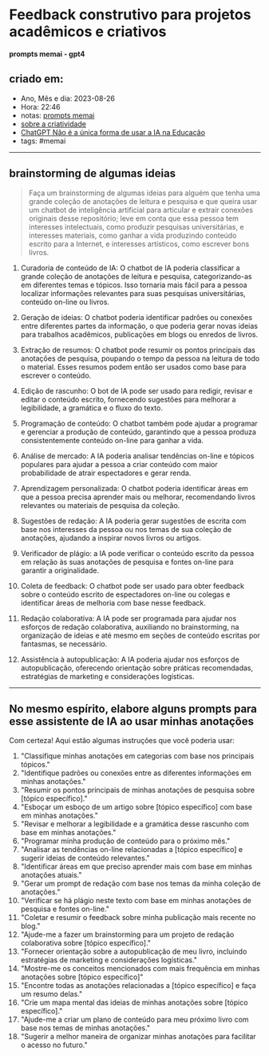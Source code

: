 # Feedback construtivo para projetos acadêmicos e criativos
**prompts memai - gpt4**

## criado em: 
-  Ano, Mês e dia: 2023-08-26
- Hora: 22:46
- notas: [prompts memai](prompts%20memai.md)
- [sobre a criatividade](sobre%20a%20criatividade)
- [ChatGPT Não é a única forma de usar a IA na Educação](../4%20-%20REF%20BIBLIOGRÁFICA/ChatGPT%20Não%20é%20a%20única%20forma%20de%20usar%20a%20IA%20na%20Educação.md)
- tags: #memai 
---
## brainstorming de algumas ideias

  >Faça um brainstorming de algumas ideias para alguém que tenha uma grande coleção de anotações de leitura e pesquisa e que queira usar um chatbot de inteligência artificial para articular e extrair conexões originais desse repositório; leve em conta que essa pessoa tem interesses intelectuais, como produzir pesquisas universitárias, e interesses materiais, como ganhar a vida produzindo conteúdo escrito para a Internet, e interesses artísticos, como escrever bons livros. 

1. Curadoria de conteúdo de IA: O chatbot de IA poderia classificar a grande coleção de anotações de leitura e pesquisa, categorizando-as em diferentes temas e tópicos. Isso tornaria mais fácil para a pessoa localizar informações relevantes para suas pesquisas universitárias, conteúdo on-line ou livros.

2. Geração de ideias: O chatbot poderia identificar padrões ou conexões entre diferentes partes da informação, o que poderia gerar novas ideias para trabalhos acadêmicos, publicações em blogs ou enredos de livros. 

3. Extração de resumos: O chatbot pode resumir os pontos principais das anotações de pesquisa, poupando o tempo da pessoa na leitura de todo o material. Esses resumos podem então ser usados como base para escrever o conteúdo.

4. Edição de rascunho: O bot de IA pode ser usado para redigir, revisar e editar o conteúdo escrito, fornecendo sugestões para melhorar a legibilidade, a gramática e o fluxo do texto.

5. Programação de conteúdo: O chatbot também pode ajudar a programar e gerenciar a produção de conteúdo, garantindo que a pessoa produza consistentemente conteúdo on-line para ganhar a vida.

6. Análise de mercado: A IA poderia analisar tendências on-line e tópicos populares para ajudar a pessoa a criar conteúdo com maior probabilidade de atrair espectadores e gerar renda.

7. Aprendizagem personalizada: O chatbot poderia identificar áreas em que a pessoa precisa aprender mais ou melhorar, recomendando livros relevantes ou materiais de pesquisa da coleção.

8. Sugestões de redação: A IA poderia gerar sugestões de escrita com base nos interesses da pessoa ou nos temas de sua coleção de anotações, ajudando a inspirar novos livros ou artigos.

9. Verificador de plágio: a IA pode verificar o conteúdo escrito da pessoa em relação às suas anotações de pesquisa e fontes on-line para garantir a originalidade.

10. Coleta de feedback: O chatbot pode ser usado para obter feedback sobre o conteúdo escrito de espectadores on-line ou colegas e identificar áreas de melhoria com base nesse feedback. 

11. Redação colaborativa: A IA pode ser programada para ajudar nos esforços de redação colaborativa, auxiliando no brainstorming, na organização de ideias e até mesmo em seções de conteúdo escritas por fantasmas, se necessário. 

12. Assistência à autopublicação: A IA poderia ajudar nos esforços de autopublicação, oferecendo orientação sobre práticas recomendadas, estratégias de marketing e considerações logísticas.

---

## No mesmo espírito, elabore alguns  prompts para esse assistente de IA ao usar minhas anotações

Com certeza! Aqui estão algumas instruções que você poderia usar:

1. "Classifique minhas anotações em categorias com base nos principais tópicos."
2. "Identifique padrões ou conexões entre as diferentes informações em minhas anotações."
3. "Resumir os pontos principais de minhas anotações de pesquisa sobre [tópico específico]."
4. "Esboçar um esboço de um artigo sobre [tópico específico] com base em minhas anotações."
5. "Revisar e melhorar a legibilidade e a gramática desse rascunho com base em minhas anotações."
6. "Programar minha produção de conteúdo para o próximo mês."
7. "Analisar as tendências on-line relacionadas a [tópico específico] e sugerir ideias de conteúdo relevantes."
8. "Identificar áreas em que preciso aprender mais com base em minhas anotações atuais."
9. "Gerar um prompt de redação com base nos temas da minha coleção de anotações."
10. "Verificar se há plágio neste texto com base em minhas anotações de pesquisa e fontes on-line."
11. "Coletar e resumir o feedback sobre minha publicação mais recente no blog."
12. "Ajude-me a fazer um brainstorming para um projeto de redação colaborativa sobre [tópico específico]."
13. "Fornecer orientação sobre a autopublicação de meu livro, incluindo estratégias de marketing e considerações logísticas."
14. "Mostre-me os conceitos mencionados com mais frequência em minhas anotações sobre [tópico específico]"
15. "Encontre todas as anotações relacionadas a [tópico específico] e faça um resumo delas."
16. "Crie um mapa mental das ideias de minhas anotações sobre [tópico específico]."
17. "Ajude-me a criar um plano de conteúdo para meu próximo livro com base nos temas de minhas anotações."
18. "Sugerir a melhor maneira de organizar minhas anotações para facilitar o acesso no futuro."